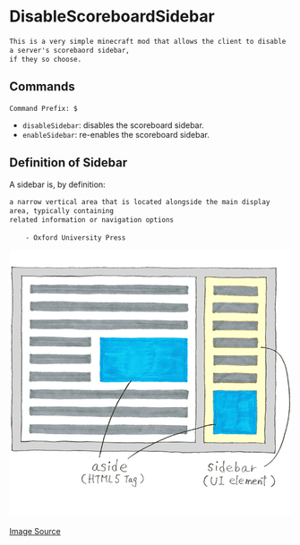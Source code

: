 # DisableScoreboardSidebar
```
This is a very simple minecraft mod that allows the client to disable a server's scorebaord sidebar,
if they so choose.
```
## Commands

```
Command Prefix: $
```

- ``disableSidebar``: disables the scoreboard sidebar. 
- ``enableSidebar``: re-enables the scoreboard sidebar.

## Definition of Sidebar
A sidebar is, by definition:
```
a narrow vertical area that is located alongside the main display area, typically containing 
related information or navigation options

    - Oxford University Press
```
![Image](img.png)

[Image Source](https://aastudio.fr/Sidebar-and-Aside-are-different.html)